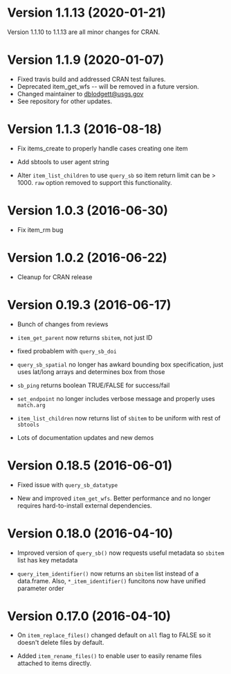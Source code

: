 # Version 1.1.13 (2020-01-21)

Version 1.1.10 to 1.1.13 are all minor changes for CRAN.

# Version 1.1.9 (2020-01-07)

* Fixed travis build and addressed CRAN test failures.
* Deprecated item_get_wfs -- will be removed in a future version.
* Changed maintainer to dblodgett@usgs.gov
* See repository for other updates.

# Version 1.1.3 (2016-08-18)

* Fix items_create to properly handle cases creating one item

* Add sbtools to user agent string

* Alter `item_list_children` to use `query_sb` so item return limit can be > 1000. 
`raw` option removed to support this functionality.

# Version 1.0.3 (2016-06-30)

* Fix item_rm bug

# Version 1.0.2 (2016-06-22)

* Cleanup for CRAN release

# Version 0.19.3 (2016-06-17)

* Bunch of changes from reviews

* `item_get_parent` now returns `sbitem`, not just ID

* fixed probablem with `query_sb_doi`

* `query_sb_spatial` no longer has awkard bounding box specification, 
just uses lat/long arrays and determines box from those

* `sb_ping` returns boolean TRUE/FALSE for success/fail

* `set_endpoint` no longer includes verbose message and properly uses `match.arg`

* `item_list_children` now returns list of `sbitem` to be uniform with rest of `sbtools`

* Lots of documentation updates and new demos

# Version 0.18.5 (2016-06-01)

* Fixed issue with `query_sb_datatype`

* New and improved `item_get_wfs`. Better performance and 
no longer requires hard-to-install external dependencies.

# Version 0.18.0 (2016-04-10)

* Improved version of `query_sb()` now requests useful metadata so
`sbitem` list has key metadata

* `query_item_identifier()` now returns an `sbitem` list instead of a 
data.frame. Also, `*_item_identifier()` funcitons now have unified 
parameter order


# Version 0.17.0 (2016-04-10)

* On `item_replace_files()` changed default on `all` flag to FALSE
so it doesn't delete files by default.

* Added `item_rename_files()` to enable user to easily 
rename files attached to items directly. 


